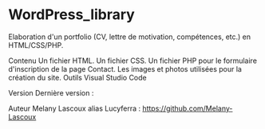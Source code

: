 # WordPress_library

Elaboration d'un portfolio (CV, lettre de motivation, compétences, etc.) en HTML/CSS/PHP.

Contenu
Un fichier HTML.
Un fichier CSS.
Un fichier PHP pour le formulaire d'inscription de la page Contact.
Les images et photos utilisées pour la création du site.
Outils
Visual Studio Code

Version
Dernière version :

Auteur
Melany Lascoux alias Lucyferra : https://github.com/Melany-Lascoux
